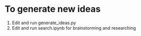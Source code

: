 # To generate new ideas
1. Edit and run generate_ideas.py
2. Edit and run search.ipynb for brainstorming and researching